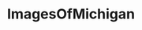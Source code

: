---
title: ImagesOfMichigan
crosslinks:
- Michigan
- pics
- whatsthisbug
- Detroit
- EarthPorn
- whatsthisplant
- tattoos
- imagesofnetwork
- grandrapids
- itookapicture
- mildlyinteresting
- funny
- AbandonedPorn
- spiders
- OldSchoolCool
- u_2BrkOnThru
- whatisthisthing
- Fishing
- mycology
- detroitlions
---